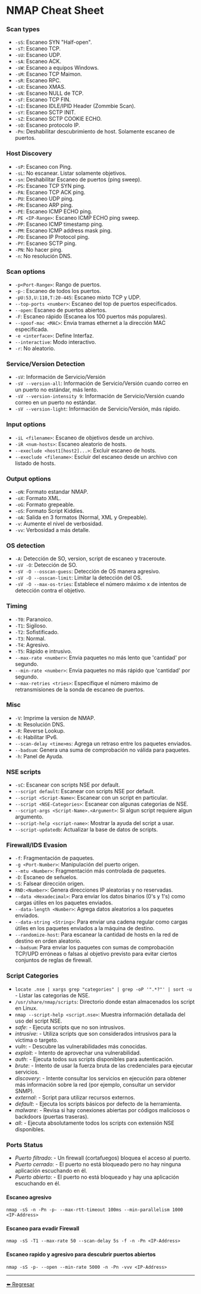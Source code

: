 # NMAP Cheat Sheet

### Scan types

- `-sS`: Escaneo SYN "Half-open".
- `-sT`: Escaneo TCP.
- `-sU`: Escaneo UDP.
- `-sA`: Escaneo ACK.
- `-sW`: Escaneo a equipos Windows.
- `-sM`: Escaneo TCP Maimon.
- `-sR`: Escaneo RPC.
- `-sX`: Escaneo XMAS.
- `-sN`: Escaneo NULL de TCP.
- `-sF`: Escaneo TCP FIN.
- `-sI`: Escaneo IDLE/IPID Header (Zommbie Scan).
- `-sY`: Escaneo SCTP INIT.
- `-sZ`: Escaneo SCTP COOKIE ECHO.
- `-sO`: Escaneo protocolo IP.
- `-Pn`: Deshabilitar descubrimiento de host. Solamente escaneo de puertos.

### Host Discovery

- `-sP`: Escaneo con Ping.
- `-sL`: No escanear. Listar solamente objetivos.
- `-sn`: Deshabilitar Escaneo de puertos (ping sweep).
- `-PS`: Escaneo TCP SYN ping.
- `-PA`: Escaneo TCP ACK ping.
- `-PU`: Escaneo UDP ping.
- `-PR`: Escaneo ARP ping.
- `-PE`: Escaneo ICMP ECHO ping.
- `-PE <IP-Range>`: Escaneo ICMP ECHO ping sweep.
- `-PP`: Escaneo ICMP timestamp ping.
- `-PM`: Escaneo ICMP address mask ping.
- `-PO`: Escaneo IP Protocol ping.
- `-PY`: Escaneo SCTP ping.
- `-PN`: No hacer ping.
- `-n`: No resolución DNS.

### Scan options

- `-p<Port-Range>`: Rango de puertos.
- `-p-`: Escaneo de todos los puertos.
- `-pU:53,U:110,T:20-445`: Escaneo mixto TCP y UDP.
- `--top-ports <number>`: Escaneo del top de puertos especificados.
- `--open`: Escaneo de puertos abiertos.
- `-F`: Escaneo rápido (Escanea los 100 puertos más populares).
- `--spoof-mac <MAC>`: Envia tramas ethernet a la dirección MAC especificada.
- `-e <interface>`: Define Interfaz.
- `--interactive`: Modo interactivo.
- `-r`: No aleatorio.

### Service/Version Detection

- `-sV`: Información de Servicio/Versión
- `-sV --version-all`: Información de Servicio/Versión cuando correo en un puerto no estándar, más lento.
- `-sV --version-intensity 9`: Información de Servicio/Versión cuando correo en un puerto no estándar.
- `-sV --version-light`: Información de Servicio/Versión, más rápido.

### Input options

- `-iL <filename>`: Escaneo de objetivos desde un archivo.
- `-iR <num-hosts>`: Escaneo aleatorio de hosts.
- `--execlude <host1[host2]...>`: Excluir escaneo de hosts.
- `--execlude <filename>`: Escluir del escaneo desde un archivo con listado de hosts.

### Output options

- `-oN`: Formato estandar NMAP.
- `-oX`: Formato XML.
- `-oG`: Formato grepeable.
- `-oS`: Formato Script Kiddies.
- `-oA`: Salida en 3 formatos (Normal, XML y Grepeable).
- `-v`: Aumente el nivel de verbosidad.
- `-vv`: Verbosidad a más detalle.

### OS detection

- `-A`: Detección de SO, version, script de escaneo y traceroute.
- `-sV -O`: Detección de SO.
- `-sV -O --osscan-guess`: Detección de OS manera agresivo.
- `-sV -O --osscan-limit`: Limitar la detección del OS.
- `-sV -O --max-os-tries`: Establece el número máximo x de intentos de detección contra el objetivo.

### Timing

- `-T0`: Paranoico.
- `-T1`: Sigiloso.
- `-T2`: Sofistificado.
- `-T3`: Normal.
- `-T4`: Agresivo.
- `-T5`: Rápido e intrusivo.
- `--max-rate <number>`: Envia paquetes no más lento que 'cantidad' por segundo.
- `--min-rate <number>`: Envia paquetes no más rápido que 'cantidad' por segundo.
- `--max-retries <tries>`: Especifique el número máximo de retransmisiones de la sonda de escaneo de puertos.

### Misc

- `-V`: Imprime la version de NMAP.
- `-N`: Resolución DNS.
- `-R`: Reverse Lookup.
- `-6`: Habilitar IPv6.
- `--scan-delay <time>ms`: Agrega un retraso entre los paquetes enviados.
- `--badsum`: Genera una suma de comprobación no válida para paquetes.
- `-h`: Panel de Ayuda.

### NSE scripts

- `-sC`: Escanear con scripts NSE por default.
- `--script default`: Escanear con scripts NSE por default.
- `--script <Script-Name>`: Escanear con un script en particular.
- `--script <NSE-Categories>`: Escanear con algunas categorias de NSE.
- `--script-args <Script-Name>.<Argument>`: Si algun script requiere algun argumento.
- `--script-help <script-name>`: Mostrar la ayuda del script a usar.
- `--script-updatedb`: Actualizar la base de datos de scripts.

### Firewall/IDS Evasion

- `-f`: Fragmentación de paquetes.
- `-g <Port-Number>`: Manipulación del puerto origen.
- `--mtu <Number>`: Fragmentación más controlada de paquetes.
- `-D`: Escaneo de señuelos.
- `-S`: Falsear dirección origen.
- `RND:<Number>`: Genera direcciones IP aleatorias y no reservadas. 
- `--data <Hexadecimal>`: Para enviar los datos binarios (0's y 1's) como cargas útiles en los paquetes enviados.
- `--data-length <Number>`: Agrega datos aleatorios a los paquetes enviados.
- `--data-string <String>`: Para enviar una cadena regular como cargas útiles en los paquetes enviados a la máquina de destino.
- `--randomize-host`: Para escanear la cantidad de hosts en la red de destino en orden aleatorio.
- `--badsum`: Para enviar los paquetes con sumas de comprobación TCP/UPD erróneas o falsas al objetivo previsto para evitar ciertos conjuntos de reglas de firewall.

### Script Categories

- `locate .nse | xargs grep "categories" | grep -oP '".*?"' | sort -u` - Listar las categorias de NSE.
- `/usr/share/nmap/scripts`: Directorio donde estan almacenados los script en Linux.
- `nmap --script-help <script.nse>`: Muestra información detallada del uso del script NSE.
- *safe*: - Ejecuta scripts que no son intrusivos.
- *intrusive*: - Utiliza scripts que son considerados intrusivos para la víctima o targeto.
- *vuln*: - Descubre las vulnerabilidades más conocidas.
- *exploit*: - Intento de aprovechar una vulnerabilidad.
- *auth*: - Ejecuta todos sus scripts disponibles para autenticación.
- *brute*: - Intento de usar la fuerza bruta de las credenciales para ejecutar servicios.
- *discovery*: - Intente consultar los servicios en ejecución para obtener más información sobre la red (por ejemplo, consultar un servidor SNMP).
- *external*: - Script para utilizar recursos externos.
- *default*: - Ejecuta los scripts básicos por defecto de la herramienta.
- *malware*: - Revisa si hay conexiones abiertas por códigos maliciosos o backdoors (puertas traseras).
- *all*: - Ejecuta absolutamente todos los scripts con extensión NSE disponibles.

### Ports Status

- *Puerto filtrado*: - Un firewall (cortafuegos) bloquea el acceso al puerto.
- *Puerto cerrado*: - El puerto no está bloqueado pero no hay ninguna aplicación escuchando en él.
- *Puerto abierto*: - El puerto no está bloqueado y hay una aplicación escuchando en él.


#### Escaneo agresivo
```
nmap -sS -n -Pn -p- --max-rtt-timeout 100ms --min-parallelism 1000 <IP-Address>
```

#### Escaneo para evadir Firewall
```
nmap -sS -T1 --max-rate 50 --scan-delay 5s -f -n -Pn <IP-Address>
```

#### Escaneo rapido y agresivo para descubrir puertos abiertos
```
nmap -sS -p- --open --min-rate 5000 -n -Pn -vvv <IP-Address>
```

---

[:arrow_left: Regresar](https://github.com/m4lal0/cheatsheets)